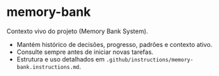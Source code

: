 # memory-bank

Contexto vivo do projeto (Memory Bank System).

- Mantém histórico de decisões, progresso, padrões e contexto ativo.
- Consulte sempre antes de iniciar novas tarefas.
- Estrutura e uso detalhados em `.github/instructions/memory-bank.instructions.md`.
